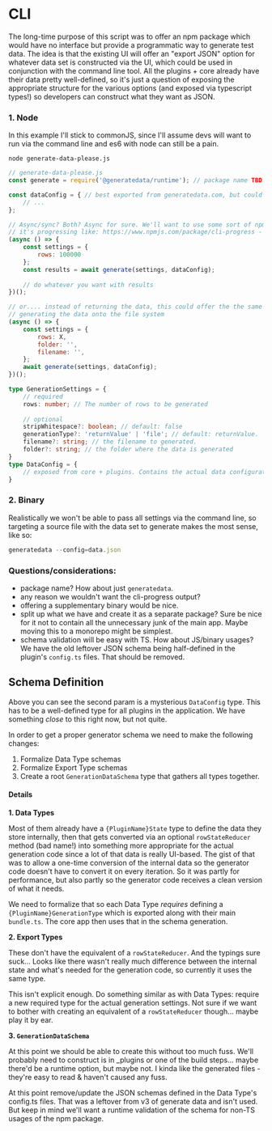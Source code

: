 # CLI

The long-time purpose of this script was to offer an npm package which would have no interface but provide a programmatic 
way to generate test data. The idea is that the existing UI will offer an "export JSON" option for 
whatever data set is constructed via the UI, which could be used in conjunction with the command line tool. All the 
plugins + core already have their data pretty well-defined, so it's just a question of exposing the appropriate
structure for the various options (and exposed via typescript types!) so developers can construct what they want as JSON.

### 1. Node

In this example I'll stick to commonJS, since I'll assume devs will want to run via the command line and es6 with node
can still be a pain.

`node generate-data-please.js`

```javascript
// generate-data-please.js
const generate = require('@generatedata/runtime'); // package name TBD

const dataConfig = { // best exported from generatedata.com, but could be manually built
    // ...
}; 

// Async/sync? Both? Async for sure. We'll want to use some sort of npm package for showing a visual display of how 
// it's progressing like: https://www.npmjs.com/package/cli-progress - or should that just be in the binary version?
(async () => {
    const settings = {
        rows: 100000
    };
    const results = await generate(settings, dataConfig);
    
    // do whatever you want with results
})();

// or.... instead of returning the data, this could offer the the same UI (cmd-line progress indicator) but actually be 
// generating the data onto the file system 
(async () => {
    const settings = {
        rows: X,
        folder: '',
        filename: '',
    };
    await generate(settings, dataConfig);
})();
```

```typescript
type GenerationSettings = {
    // required
    rows: number; // The number of rows to be generated
    
    // optional
    stripWhitespace?: boolean; // default: false
    generationType?: 'returnValue' | 'file'; // default: returnValue. 
    filename?: string; // the filename to generated.
    folder?: string; // the folder where the data is generated
}
type DataConfig = {
	// exposed from core + plugins. Contains the actual data configuration 
}
```

### 2. Binary

Realistically we won't be able to pass all settings via the command line, so targeting a source file with the 
data set to generate makes the most sense, like so:

```typescript
generatedata --config=data.json 
```



### Questions/considerations:

- package name? How about just `generatedata`.
- any reason we wouldn't want the cli-progress output?
- offering a supplementary binary would be nice.
- split up what we have and create it as a separate package? Sure be nice for it not to contain all the unnecessary junk of the main app.
Maybe moving this to a monorepo might be simplest.
- schema validation will be easy with TS. How about JS/binary usages? We have the old leftover JSON schema being half-defined
in the plugin's `config.ts` files. That should be removed.


## Schema Definition

Above you can see the second param is a mysterious `DataConfig` type. This has to be a well-defined type for all plugins 
in the application. We have something _close_ to this right now, but not quite. 

In order to get a proper generator schema we need to make the following changes: 
1. Formalize Data Type schemas
2. Formalize Export Type schemas
3. Create a root `GenerationDataSchema` type that gathers all types together.

#### Details 

**1. Data Types**

Most of them already have a `{PluginName}State` type to define the data they store internally, then that gets converted
via an optional `rowStateReducer` method (bad name!) into something more appropriate for the actual generation code since
a lot of that data is really UI-based. The gist of that was to allow a one-time conversion of the internal data so the 
generator code doesn't have to convert it on every iteration. So it was partly for performance, but also partly so the 
generator code receives a clean version of what it needs. 

We need to formalize that so each Data Type _requires_ defining a `{PluginName}GenerationType` which is exported
along with their main `bundle.ts`. The core app then uses that in the schema generation.

**2. Export Types**

These don't have the equivalent of a `rowStateReducer`. And the typings sure suck... Looks like there wasn't really much
difference between the internal state and what's needed for the generation code, so currently it uses the same type. 

This isn't explicit enough. Do something similar as with Data Types: require a new required type for the actual generation
settings. Not sure if we want to bother with creating an equivalent of a `rowStateReducer` though... maybe play it by ear.

**3. `GenerationDataSchema`**

At this point we should be able to create this without too much fuss. We'll probably need to construct is in _plugins or 
one of the build steps... maybe there'd be a runtime option, but maybe not. I kinda like the generated files - they're
easy to read & haven't caused any fuss.

At this point remove/update the JSON schemas defined in the Data Type's config.ts files. That was a leftover from 
v3 of generate data and isn't used. But keep in mind we'll want a runtime validation of the schema for non-TS usages of
the npm package.
